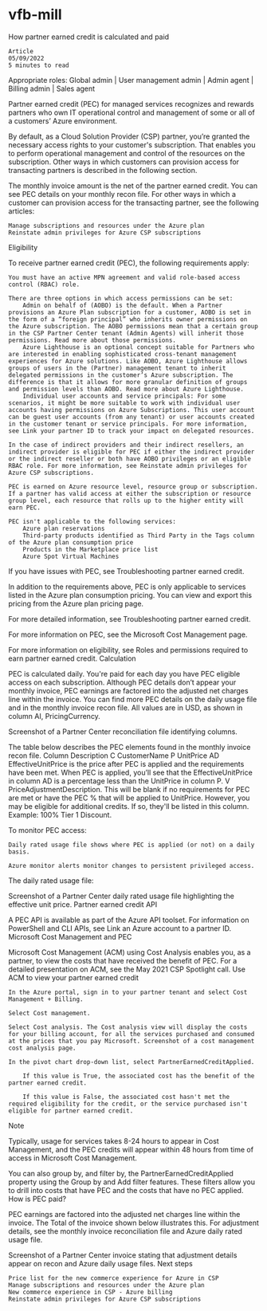 # vfb-mill
How partner earned credit is calculated and paid

    Article
    05/09/2022
    5 minutes to read

Appropriate roles: Global admin | User management admin | Admin agent | Billing admin | Sales agent

Partner earned credit (PEC) for managed services recognizes and rewards partners who own IT operational control and management of some or all of a customers’ Azure environment.

By default, as a Cloud Solution Provider (CSP) partner, you’re granted the necessary access rights to your customer's subscription. That enables you to perform operational management and control of the resources on the subscription. Other ways in which customers can provision access for transacting partners is described in the following section.

The monthly invoice amount is the net of the partner earned credit. You can see PEC details on your monthly recon file. For other ways in which a customer can provision access for the transacting partner, see the following articles:

    Manage subscriptions and resources under the Azure plan
    Reinstate admin privileges for Azure CSP subscriptions

Eligibility

To receive partner earned credit (PEC), the following requirements apply:

    You must have an active MPN agreement and valid role-based access control (RBAC) role.

    There are three options in which access permissions can be set:
        Admin on behalf of (AOBO) is the default. When a Partner provisions an Azure Plan subscription for a customer, AOBO is set in the form of a “foreign principal” who inherits owner permissions on the Azure subscription. The AOBO permissions mean that a certain group in the CSP Partner Center tenant (Admin Agents) will inherit those permissions. Read more about those permissions.
        Azure Lighthouse is an optional concept suitable for Partners who are interested in enabling sophisticated cross-tenant management experiences for Azure solutions. Like AOBO, Azure Lighthouse allows groups of users in the (Partner) management tenant to inherit delegated permissions in the customer’s Azure subscription. The difference is that it allows for more granular definition of groups and permission levels than AOBO. Read more about Azure Lighthouse.
        Individual user accounts and service principals: For some scenarios, it might be more suitable to work with individual user accounts having permissions on Azure Subscriptions. This user account can be guest user accounts (from any tenant) or user accounts created in the customer tenant or service principals. For more information, see Link your partner ID to track your impact on delegated resources.

    In the case of indirect providers and their indirect resellers, an indirect provider is eligible for PEC if either the indirect provider or the indirect reseller or both have AOBO privileges or an eligible RBAC role. For more information, see Reinstate admin privileges for Azure CSP subscriptions.

    PEC is earned on Azure resource level, resource group or subscription. If a partner has valid access at either the subscription or resource group level, each resource that rolls up to the higher entity will earn PEC.

    PEC isn't applicable to the following services:
        Azure plan reservations
        Third-party products identified as Third Party in the Tags column of the Azure plan consumption price
        Products in the Marketplace price list
        Azure Spot Virtual Machines

If you have issues with PEC, see Troubleshooting partner earned credit.

In addition to the requirements above, PEC is only applicable to services listed in the Azure plan consumption pricing. You can view and export this pricing from the Azure plan pricing page.

For more detailed information, see Troubleshooting partner earned credit.

For more information on PEC, see the Microsoft Cost Management page.

For more information on eligibility, see Roles and permissions required to earn partner earned credit.
Calculation

PEC is calculated daily. You're paid for each day you have PEC eligible access on each subscription. Although PEC details don’t appear your monthly invoice, PEC earnings are factored into the adjusted net charges line within the invoice. You can find more PEC details on the daily usage file and in the monthly invoice recon file. All values are in USD, as shown in column AI, PricingCurrency.

Screenshot of a Partner Center reconciliation file identifying columns.

The table below describes the PEC elements found in the monthly invoice recon file.
Column 	Description
C 	CustomerName
P 	UnitPrice
AD 	EffectiveUnitPrice is the price after PEC is applied and the requirements have been met. When PEC is applied, you’ll see that the EffectiveUnitPrice in column AD is a percentage less than the UnitPrice in column P.
V 	PriceAdjustmentDescription. This will be blank if no requirements for PEC are met or have the PEC % that will be applied to UnitPrice. However, you may be eligible for additional credits. If so, they'll be listed in this column. Example: 100% Tier 1 Discount.

To monitor PEC access:

    Daily rated usage file shows where PEC is applied (or not) on a daily basis.

    Azure monitor alerts monitor changes to persistent privileged access.

The daily rated usage file:

Screenshot of a Partner Center daily rated usage file highlighting the effective unit price.
Partner earned credit API

A PEC API is available as part of the Azure API toolset. For information on PowerShell and CLI APIs, see Link an Azure account to a partner ID.
Microsoft Cost Management and PEC

Microsoft Cost Management (ACM) using Cost Analysis enables you, as a partner, to view the costs that have received the benefit of PEC. For a detailed presentation on ACM, see the May 2021 CSP Spotlight call.
Use ACM to view your partner earned credit

    In the Azure portal, sign in to your partner tenant and select Cost Management + Billing.

    Select Cost management.

    Select Cost analysis. The Cost analysis view will display the costs for your billing account, for all the services purchased and consumed at the prices that you pay Microsoft. Screenshot of a cost management cost analysis page.

    In the pivot chart drop-down list, select PartnerEarnedCreditApplied.

        If this value is True, the associated cost has the benefit of the partner earned credit.

        If this value is False, the associated cost hasn't met the required eligibility for the credit, or the service purchased isn't eligible for partner earned credit.

Note

Typically, usage for services takes 8-24 hours to appear in Cost Management, and the PEC credits will appear within 48 hours from time of access in Microsoft Cost Management.

You can also group by, and filter by, the PartnerEarnedCreditApplied property using the Group by and Add filter features. These filters allow you to drill into costs that have PEC and the costs that have no PEC applied.
How is PEC paid?

PEC earnings are factored into the adjusted net charges line within the invoice. The Total of the invoice shown below illustrates this. For adjustment details, see the monthly invoice reconciliation file and Azure daily rated usage file.

Screenshot of a Partner Center invoice stating that adjustment details appear on recon and Azure daily usage files.
Next steps

    Price list for the new commerce experience for Azure in CSP
    Manage subscriptions and resources under the Azure plan
    New commerce experience in CSP - Azure billing
    Reinstate admin privileges for Azure CSP subscriptions
